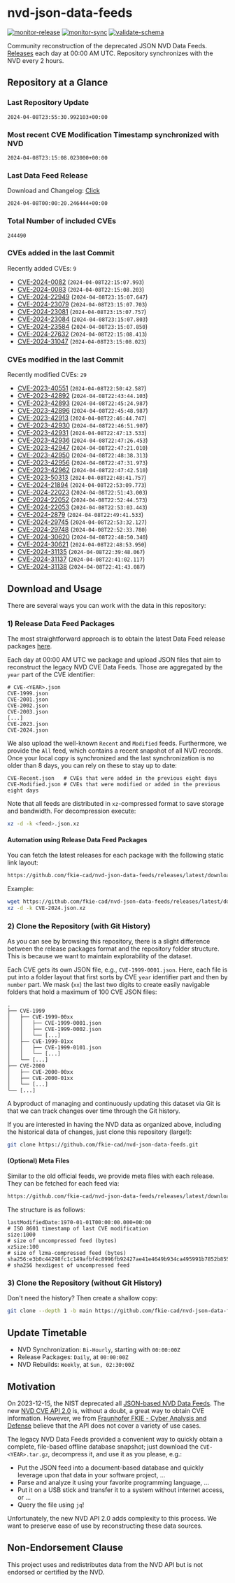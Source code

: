 # nvd-json-data-feeds

[![monitor-release](https://github.com/fkie-cad/nvd-json-data-feeds/actions/workflows/monitor_release.yml/badge.svg)](https://github.com/fkie-cad/nvd-json-data-feeds/actions/workflows/monitor_release.yml)
[![monitor-sync](https://github.com/fkie-cad/nvd-json-data-feeds/actions/workflows/monitor_sync.yml/badge.svg)](https://github.com/fkie-cad/nvd-json-data-feeds/actions/workflows/monitor_sync.yml)
[![validate-schema](https://github.com/fkie-cad/nvd-json-data-feeds/actions/workflows/validate_schema.yml/badge.svg)](https://github.com/fkie-cad/nvd-json-data-feeds/actions/workflows/validate_schema.yml)

Community reconstruction of the deprecated JSON NVD Data Feeds.
[Releases](https://github.com/fkie-cad/nvd-json-data-feeds/releases/latest) each day at 00:00 AM UTC.
Repository synchronizes with the NVD every 2 hours.

## Repository at a Glance

### Last Repository Update

```plain
2024-04-08T23:55:30.992103+00:00
```

### Most recent CVE Modification Timestamp synchronized with NVD

```plain
2024-04-08T23:15:08.023000+00:00
```

### Last Data Feed Release

Download and Changelog: [Click](https://github.com/fkie-cad/nvd-json-data-feeds/releases/latest)

```plain
2024-04-08T00:00:20.246444+00:00
```

### Total Number of included CVEs

```plain
244490
```

### CVEs added in the last Commit

Recently added CVEs: `9`

- [CVE-2024-0082](CVE-2024/CVE-2024-00xx/CVE-2024-0082.json) (`2024-04-08T22:15:07.993`)
- [CVE-2024-0083](CVE-2024/CVE-2024-00xx/CVE-2024-0083.json) (`2024-04-08T22:15:08.203`)
- [CVE-2024-22949](CVE-2024/CVE-2024-229xx/CVE-2024-22949.json) (`2024-04-08T23:15:07.647`)
- [CVE-2024-23079](CVE-2024/CVE-2024-230xx/CVE-2024-23079.json) (`2024-04-08T23:15:07.703`)
- [CVE-2024-23081](CVE-2024/CVE-2024-230xx/CVE-2024-23081.json) (`2024-04-08T23:15:07.757`)
- [CVE-2024-23084](CVE-2024/CVE-2024-230xx/CVE-2024-23084.json) (`2024-04-08T23:15:07.803`)
- [CVE-2024-23584](CVE-2024/CVE-2024-235xx/CVE-2024-23584.json) (`2024-04-08T23:15:07.850`)
- [CVE-2024-27632](CVE-2024/CVE-2024-276xx/CVE-2024-27632.json) (`2024-04-08T22:15:08.413`)
- [CVE-2024-31047](CVE-2024/CVE-2024-310xx/CVE-2024-31047.json) (`2024-04-08T23:15:08.023`)


### CVEs modified in the last Commit

Recently modified CVEs: `29`

- [CVE-2023-40551](CVE-2023/CVE-2023-405xx/CVE-2023-40551.json) (`2024-04-08T22:50:42.587`)
- [CVE-2023-42892](CVE-2023/CVE-2023-428xx/CVE-2023-42892.json) (`2024-04-08T22:43:44.103`)
- [CVE-2023-42893](CVE-2023/CVE-2023-428xx/CVE-2023-42893.json) (`2024-04-08T22:45:24.987`)
- [CVE-2023-42896](CVE-2023/CVE-2023-428xx/CVE-2023-42896.json) (`2024-04-08T22:45:48.987`)
- [CVE-2023-42913](CVE-2023/CVE-2023-429xx/CVE-2023-42913.json) (`2024-04-08T22:46:44.747`)
- [CVE-2023-42930](CVE-2023/CVE-2023-429xx/CVE-2023-42930.json) (`2024-04-08T22:46:51.907`)
- [CVE-2023-42931](CVE-2023/CVE-2023-429xx/CVE-2023-42931.json) (`2024-04-08T22:47:13.533`)
- [CVE-2023-42936](CVE-2023/CVE-2023-429xx/CVE-2023-42936.json) (`2024-04-08T22:47:26.453`)
- [CVE-2023-42947](CVE-2023/CVE-2023-429xx/CVE-2023-42947.json) (`2024-04-08T22:47:21.010`)
- [CVE-2023-42950](CVE-2023/CVE-2023-429xx/CVE-2023-42950.json) (`2024-04-08T22:48:38.313`)
- [CVE-2023-42956](CVE-2023/CVE-2023-429xx/CVE-2023-42956.json) (`2024-04-08T22:47:31.973`)
- [CVE-2023-42962](CVE-2023/CVE-2023-429xx/CVE-2023-42962.json) (`2024-04-08T22:47:42.510`)
- [CVE-2023-50313](CVE-2023/CVE-2023-503xx/CVE-2023-50313.json) (`2024-04-08T22:48:41.757`)
- [CVE-2024-21894](CVE-2024/CVE-2024-218xx/CVE-2024-21894.json) (`2024-04-08T22:53:09.773`)
- [CVE-2024-22023](CVE-2024/CVE-2024-220xx/CVE-2024-22023.json) (`2024-04-08T22:51:43.003`)
- [CVE-2024-22052](CVE-2024/CVE-2024-220xx/CVE-2024-22052.json) (`2024-04-08T22:52:44.573`)
- [CVE-2024-22053](CVE-2024/CVE-2024-220xx/CVE-2024-22053.json) (`2024-04-08T22:53:03.443`)
- [CVE-2024-2879](CVE-2024/CVE-2024-28xx/CVE-2024-2879.json) (`2024-04-08T22:49:41.533`)
- [CVE-2024-29745](CVE-2024/CVE-2024-297xx/CVE-2024-29745.json) (`2024-04-08T22:53:32.127`)
- [CVE-2024-29748](CVE-2024/CVE-2024-297xx/CVE-2024-29748.json) (`2024-04-08T22:52:33.780`)
- [CVE-2024-30620](CVE-2024/CVE-2024-306xx/CVE-2024-30620.json) (`2024-04-08T22:48:50.340`)
- [CVE-2024-30621](CVE-2024/CVE-2024-306xx/CVE-2024-30621.json) (`2024-04-08T22:48:53.950`)
- [CVE-2024-31135](CVE-2024/CVE-2024-311xx/CVE-2024-31135.json) (`2024-04-08T22:39:48.067`)
- [CVE-2024-31137](CVE-2024/CVE-2024-311xx/CVE-2024-31137.json) (`2024-04-08T22:41:02.117`)
- [CVE-2024-31138](CVE-2024/CVE-2024-311xx/CVE-2024-31138.json) (`2024-04-08T22:41:43.087`)


## Download and Usage

There are several ways you can work with the data in this repository:

### 1) Release Data Feed Packages

The most straightforward approach is to obtain the latest Data Feed release packages [here](https://github.com/fkie-cad/nvd-json-data-feeds/releases/latest).

Each day at 00:00 AM UTC we package and upload JSON files that aim to reconstruct the legacy NVD CVE Data Feeds.
Those are aggregated by the `year` part of the CVE identifier:

```
# CVE-<YEAR>.json
CVE-1999.json
CVE-2001.json
CVE-2002.json
CVE-2003.json
[...]
CVE-2023.json
CVE-2024.json
```

We also upload the well-known `Recent` and `Modified` feeds.
Furthermore, we provide the `All` feed, which contains a recent snapshot of all NVD records.
Once your local copy is synchronized and the last synchronization is no older than 8 days, you can rely on these to stay up to date:

```plain
CVE-Recent.json   # CVEs that were added in the previous eight days
CVE-Modified.json # CVEs that were modified or added in the previous eight days
```

Note that all feeds are distributed in `xz`-compressed format to save storage and bandwidth.
For decompression execute:

```sh
xz -d -k <feed>.json.xz
```

#### Automation using Release Data Feed Packages

You can fetch the latest releases for each package with the following static link layout:

```sh
https://github.com/fkie-cad/nvd-json-data-feeds/releases/latest/download/CVE-<YEAR>.json.xz
```

Example:

```sh
wget https://github.com/fkie-cad/nvd-json-data-feeds/releases/latest/download/CVE-2024.json.xz
xz -d -k CVE-2024.json.xz
```

### 2) Clone the Repository (with Git History)

As you can see by browsing this repository, there is a slight difference between the release packages format and the repository folder structure.
This is because we want to maintain explorability of the dataset.

Each CVE gets its own JSON file, e.g., `CVE-1999-0001.json`.
Here, each file is put into a folder layout that first sorts by CVE `year` identifier part and then by `number` part.
We mask (`xx`) the last two digits to create easily navigable folders that hold a maximum of 100 CVE JSON files:

```plain
.
├── CVE-1999
│   ├── CVE-1999-00xx
│   │   ├── CVE-1999-0001.json
│   │   ├── CVE-1999-0002.json
│   │   └── [...]
│   ├── CVE-1999-01xx
│   │   ├── CVE-1999-0101.json
│   │   └── [...]
│   └── [...]
├── CVE-2000
│   ├── CVE-2000-00xx
│   ├── CVE-2000-01xx
│   └── [...]
└── [...]
```

A byproduct of managing and continuously updating this dataset via Git is that we can track changes over time through the Git history.

If you are interested in having the NVD data as organized above, including the historical data of changes, just clone this repository (large!):

```sh
git clone https://github.com/fkie-cad/nvd-json-data-feeds.git
```

#### (Optional) Meta Files

Similar to the old official feeds, we provide meta files with each release. They can be fetched for each feed via:

```sh
https://github.com/fkie-cad/nvd-json-data-feeds/releases/latest/download/CVE-<YEAR>.meta
```

The structure is as follows:

```plain
lastModifiedDate:1970-01-01T00:00:00.000+00:00                          # ISO 8601 timestamp of last CVE modification
size:1000                                                               # size of uncompressed feed (bytes)
xzSize:100                                                              # size of lzma-compressed feed (bytes)
sha256:e3b0c44298fc1c149afbf4c8996fb92427ae41e4649b934ca495991b7852b855 # sha256 hexdigest of uncompressed feed
```

### 3) Clone the Repository (without Git History)

Don't need the history? Then create a shallow copy:

```sh
git clone --depth 1 -b main https://github.com/fkie-cad/nvd-json-data-feeds.git
```


## Update Timetable

* NVD Synchronization: `Bi-Hourly`, starting with `00:00:00Z`
* Release Packages: `Daily`, at `00:00:00Z`
* NVD Rebuilds: `Weekly`, at `Sun, 02:30:00Z`


## Motivation

On 2023-12-15, the NIST deprecated all [JSON-based NVD Data Feeds](https://nvd.nist.gov/vuln/data-feeds#divRetirementBanner-1).
The new [NVD CVE API 2.0](https://nvd.nist.gov/developers/vulnerabilities) is, without a doubt, a great way to obtain CVE information.
However, we from [Fraunhofer FKIE - Cyber Analysis and Defense](https://www.fkie.fraunhofer.de/en/departments/cad.html) believe that the API does not cover a variety of use cases.

The legacy NVD Data Feeds provided a convenient way to quickly obtain a complete, file-based offline database snapshot; just download the `CVE-<YEAR>.tar.gz`, decompress it, and use it as you please, e.g.:

- Put the JSON feed into a document-based database and quickly leverage upon that data in your software project, ...
- Parse and analyze it using your favorite programming language, ...
- Put it on a USB stick and transfer it to a system without internet access, or ...
- Query the file using `jq`!

Unfortunately, the new NVD API 2.0 adds complexity to this process.
We want to preserve ease of use by reconstructing these data sources.

## Non-Endorsement Clause

This project uses and redistributes data from the NVD API but is not endorsed or certified by the NVD.